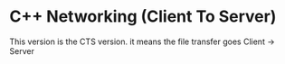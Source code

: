 # C++ Networking (Client To Server)
This version is the CTS version. it means the file transfer goes Client -> Server
